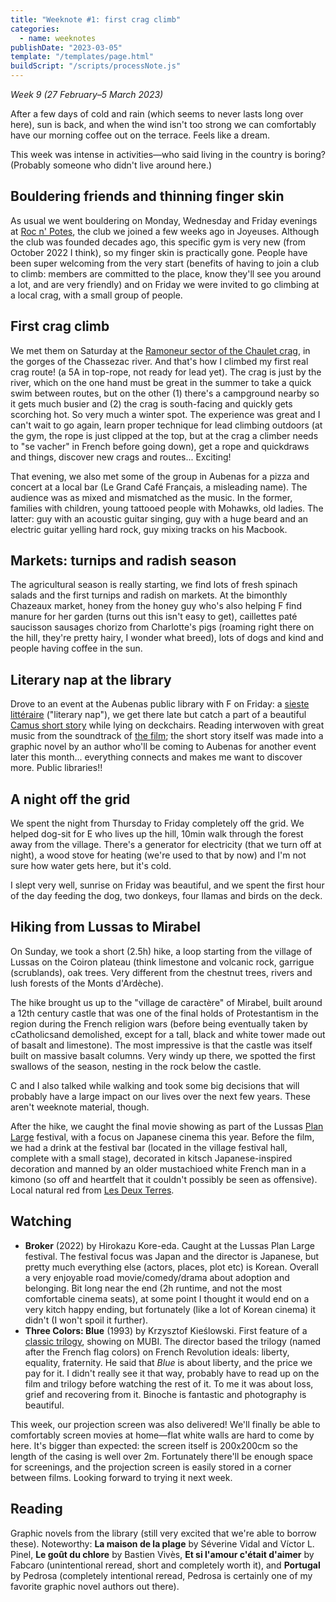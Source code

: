 ```yaml
---
title: "Weeknote #1: first crag climb"
categories:
  - name: weeknotes
publishDate: "2023-03-05"
template: "/templates/page.html"
buildScript: "/scripts/processNote.js"
---
```


_Week 9 (27 February–5 March 2023)_

After a few days of cold and rain (which seems to never lasts long over here), sun is back, and when the wind isn't too strong we can comfortably have our morning coffee out on the terrace. Feels like a dream.

This week was intense in activities—who said living in the country is boring? (Probably someone who didn't live around here.)

## Bouldering friends and thinning finger skin

As usual we went bouldering on Monday, Wednesday and Friday evenings at [Roc n' Potes](rocnpotes.fr/), the club we joined a few weeks ago in Joyeuses. Although the club was founded decades ago, this specific gym is very new (from October 2022 I think), so my finger skin is practically gone. People have been super welcoming from the very start (benefits of having to join a club to climb: members are committed to the place, know they'll see you around a lot, and are very friendly) and on Friday we were invited to go climbing at a local crag, with a small group of people.

## First crag climb

We met them on Saturday at the [Ramoneur sector of the Chaulet crag](https://www.thecrag.com/climbing/france/chaulet/area/6452486982), in the gorges of the Chassezac river. And that's how I climbed my first real crag route! (a 5A in top-rope, not ready for lead yet). The crag is just by the river, which on the one hand must be great in the summer to take a quick swim between routes, but on the other (1) there's a campground nearby so it gets much busier and (2) the crag is south-facing and quickly gets scorching hot. So very much a winter spot. The experience was great and I can't wait to go again, learn proper technique for lead climbing outdoors (at the gym, the rope is just clipped at the top, but at the crag a climber needs to "se vacher" in French before going down), get a rope and quickdraws and things, discover new crags and routes... Exciting!

That evening, we also met some of the group in Aubenas for a pizza and concert at a local bar (Le Grand Café Français, a misleading name). The audience was as mixed and mismatched as the music. In the former, families with children, young tattooed people with Mohawks, old ladies. The latter: guy with an acoustic guitar singing, guy with a huge beard and an electric guitar yelling hard rock, guy mixing tracks on his Macbook.

## Markets: turnips and radish season

The agricultural season is really starting, we find lots of fresh spinach salads and the first turnips and radish on markets. At the bimonthly Chazeaux market, honey from the honey guy who's also helping F find manure for her garden (turns out this isn't easy to get), caillettes paté saucisson sausages chorizo from Charlotte's pigs (roaming right there on the hill, they're pretty hairy, I wonder what breed), lots of dogs and kind and people having coffee in the sun.

## Literary nap at the library

Drove to an event at the Aubenas public library with F on Friday: a [sieste littéraire](https://mediatheque.bassin-aubenas.fr/node/content/nid/323684) ("literary nap"), we get there late but catch a part of a beautiful [Camus short story](<https://en.wikipedia.org/wiki/The_Guest_(short_story)>) while lying on deckchairs. Reading interwoven with great music from the soundtrack of [the film](https://en.wikipedia.org/wiki/Far_from_Men); the short story itself was made into a graphic novel by an author who'll be coming to Aubenas for another event later this month... everything connects and makes me want to discover more. Public libraries!!

## A night off the grid

We spent the night from Thursday to Friday completely off the grid. We helped dog-sit for E who lives up the hill, 10min walk through the forest away from the village. There's a generator for electricity (that we turn off at night), a wood stove for heating (we're used to that by now) and I'm not sure how water gets here, but it's cold.

I slept very well, sunrise on Friday was beautiful, and we spent the first hour of the day feeding the dog, two donkeys, four llamas and birds on the deck.

## Hiking from Lussas to Mirabel

On Sunday, we took a short (2.5h) hike, a loop starting from the village of Lussas on the Coiron plateau (think limestone and volcanic rock, garrigue (scrublands), oak trees. Very different from the chestnut trees, rivers and lush forests of the Monts d'Ardèche).

The hike brought us up to the "village de caractère" of Mirabel, built around a 12th century castle that was one of the final holds of Protestantism in the region during the French religion wars (before being eventually taken by cCatholicsand demolished, except for a tall, black and white tower made out of basalt and limestone). The most impressive is that the castle was itself built on massive basalt columns. Very windy up there, we spotted the first swallows of the season, nesting in the rock below the castle.

C and I also talked while walking and took some big decisions that will probably have a large impact on our lives over the next few years. These aren't weeknote material, though.

After the hike, we caught the final movie showing as part of the Lussas [Plan Large](https://www.maisonimage.eu/plan-large-japon/) festival, with a focus on Japanese cinema this year. Before the film, we had a drink at the festival bar (located in the village festival hall, complete with a small stage), decorated in kitsch Japanese-inspired decoration and manned by an older mustachioed white French man in a kimono (so off and heartfelt that it couldn't possibly be seen as offensive). Local natural red from [Les Deux Terres](https://goo.gl/maps/3wzgVXhJ7FSkxe86A).

## Watching

- **Broker** (2022) by Hirokazu Kore-eda. Caught at the Lussas Plan Large festival. The festival focus was Japan and the director is Japanese, but pretty much everything else (actors, places, plot etc) is Korean. Overall a very enjoyable road movie/comedy/drama about adoption and belonging. Bit long near the end (2h runtime, and not the most comfortable cinema seats), at some point I thought it would end on a very kitch happy ending, but fortunately (like a lot of Korean cinema) it didn't (I won't spoil it further).
- **Three Colors: Blue** (1993) by Krzysztof Kieślowski. First feature of a [classic trilogy](https://en.wikipedia.org/wiki/Three_Colours_trilogy), showing on MUBI. The director based the trilogy (named after the French flag colors) on French Revolution ideals: liberty, equality, fraternity. He said that _Blue_ is about liberty, and the price we pay for it. I didn't really see it that way, probably have to read up on the film and trilogy before watching the rest of it. To me it was about loss, grief and recovering from it. Binoche is fantastic and photography is beautiful.

This week, our projection screen was also delivered! We'll finally be able to comfortably screen movies at home—flat white walls are hard to come by here. It's bigger than expected: the screen itself is 200x200cm so the length of the casing is well over 2m. Fortunately there'll be enough space for screenings, and the projection screen is easily stored in a corner between films. Looking forward to trying it next week.

## Reading

Graphic novels from the library (still very excited that we're able to borrow these). Noteworthy: **La maison de la plage** by Séverine Vidal and Víctor L. Pinel, **Le goût du chlore** by Bastien Vivès, **Et si l'amour c'était d'aimer** by Fabcaro (unintentional reread, short and completely worth it), and **Portugal** by Pedrosa (completely intentional reread, Pedrosa is certainly one of my favorite graphic novel authors out there).
